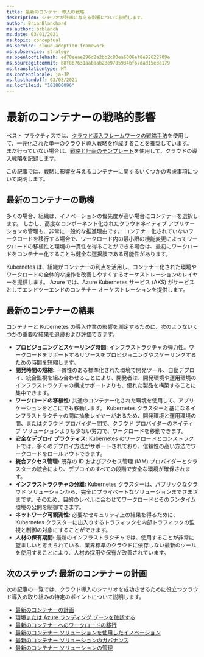 ```yaml
---
title: 最新のコンテナー導入の戦略
description: シナリオが計画に与える影響について説明します。
author: BrianBlanchard
ms.author: brblanch
ms.date: 03/01/2021
ms.topic: conceptual
ms.service: cloud-adoption-framework
ms.subservice: strategy
ms.openlocfilehash: ed78eeae296d2a2bb2c80ea6006ef8e92622709e
ms.sourcegitcommit: b8f8b7631aabaab28e9705934bf67dad15e3a179
ms.translationtype: HT
ms.contentlocale: ja-JP
ms.lasthandoff: 03/03/2021
ms.locfileid: "101800096"
---
```

# <a name="strategic-impact-of-modern-containers"></a>最新のコンテナーの戦略的影響

ベスト プラクティスでは、[クラウド導入フレームワークの戦略手法](../../strategy/index.md)を使用して、一元化された単一のクラウド導入戦略を作成することを推奨しています。 まだ行っていない場合は、[戦略と計画のテンプレート](https://raw.githubusercontent.com/microsoft/CloudAdoptionFramework/master/plan/cloud-adoption-framework-strategy-and-plan-template.docx)を使用して、クラウドの導入戦略を記録します。

この記事では、戦略に影響を与えるコンテナーに関するいくつかの考慮事項について説明します。

## <a name="modern-container-motivations"></a>最新のコンテナーの動機

多くの場合、組織は、イノベーションの優先度が高い場合にコンテナーを選択します。 しかし、高度なコンポーネント化されたクラウドネイティブ アプリケーションの管理も、非常に一般的な推進理由です。 コンテナー化されていないワークロードを移行する場合で、ワークロード内の最小限の機能変更によってワークロードの移植性と環境の一貫性を得ることができる場合は、最初にワークロードをコンテナー化することも健全な選択肢である可能性があります。

Kubernetes は、組織がコンテナーの利点を活用し、コンテナー化された環境やワークロードの全体的な操作を改善しやすくするオーケストレーションのレイヤーを提供します。 Azure では、Azure Kubernetes サービス (AKS) がサービスとしてエンドツーエンドのコンテナー オーケストレーションを提供します。

## <a name="modern-container-outcomes"></a>最新のコンテナーの結果

コンテナーと Kubernetes の導入作業の影響を測定するために、次のようないくつかの重要な結果を追跡および評価できます。

- **プロビジョニングとスケーリング時間:** インフラストラクチャの弾力性。ワークロードをサポートするリソースをプロビジョニングやスケーリングするための時間を短縮します。
- **開発時間の短縮:** 一貫性のある標準化された環境で開発ツール、自動デプロイ、統合監視を組み合わせることにより、開発者は、開発環境や運用環境のインフラストラクチャの構成サポートよりも、優れた製品を構築することに集中できます。
- **ワークロードの移植性:** 共通のコンテナー化された環境を使用して、アプリケーションをどこにでも移動します。 Kubernetes クラスターと基になるインフラストラクチャの間に抽象レイヤーがあるため、開発環境と運用環境の間、またはクラウド プロバイダー間で、クラウド プロバイダーのネイティブ ソリューションよりも少ない労力で、ワークロードを移動できます。
- **安全なデプロイ プラクティス:** Kubernetes のワークロードとコンストラクトでは、多くのデプロイ方法がサポートされており、信頼性の高い方法でワークロードをロールアウトできます。
- **統合アクセス管理:** 既存の ID およびアクセス管理 (IAM) プロバイダーとクラスターの統合により、デプロイのすべての段階で安全な環境が確保されます。
- **インフラストラクチャの分離:** Kubernetes クラスターは、パブリックなクラウド ソリューションから、完全にプライベートなソリューションまでさまざまです。そのため、目的のレベルに合わせてワークロードとそのランタイム環境の公開を制御できます。
- **ネットワーク可観測性:** 必要なセキュリティ上の結果を得るために、Kubernetes クラスターに出入りするトラフィックを内部トラフィックの監視と制御の対象にすることができます。
- **人材の保有期間:** 最新のインフラストラクチャでは、使用することが非常に望ましいと考えられている、業界標準のクラウドに依存しない最新のツールを使用することにより、人材の採用や保有が改善されています。

## <a name="next-step-plan-for-modern-containers"></a>次のステップ: 最新のコンテナーの計画

次の記事の一覧では、クラウド導入のシナリオを成功させるために役立つクラウド導入の取り組みの特定のポイントについて説明します。

- [最新のコンテナーの計画](./plan.md)
- [環境または Azure ランディング ゾーンを確認する](./ready.md)
- [最新のコンテナーへのワークロードの移行](./migrate.md)
- [最新のコンテナー ソリューションを使用したイノベーション](/azure/architecture/reference-architectures/containers/aks-start-here?toc=/azure/cloud-adoption-framework/toc.json&bc=/azure/cloud-adoption-framework/_bread/toc.json)
- [最新のコンテナー ソリューションのガバナンス](./govern.md)
- [最新のコンテナー ソリューションの管理](./manage.md)
